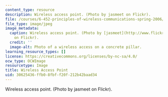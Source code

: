 ```yaml
---
content_type: resource
description: Wireless access point. (Photo by jasmeet on Flickr).
file: /courses/6-452-principles-of-wireless-communications-spring-2006/30625436ffb08fbff20f212b42baad34_6-452s06.jpg
file_type: image/jpeg
image_metadata:
  caption: Wireless access point. (Photo by [jasmeet](http://www.flickr.com/photos/jasmeet)
    on Flickr).
  credit: ''
  image-alt: Photo of a wireless access on a concrete pillar.
learning_resource_types: []
license: https://creativecommons.org/licenses/by-nc-sa/4.0/
ocw_type: OCWImage
resourcetype: Image
title: Wireless Access Point
uid: 30625436-ffb0-8fbf-f20f-212b42baad34
---
```

Wireless access point. (Photo by jasmeet on Flickr).